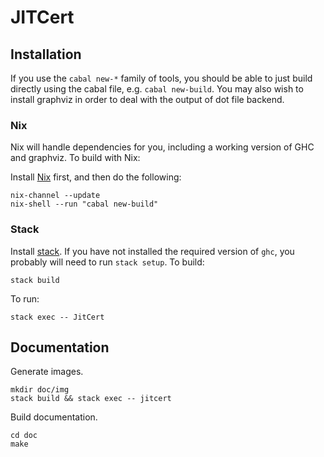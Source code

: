 # JITCert

## Installation

If you use the `cabal new-*` family of tools, you should be able to just build
directly using the cabal file, e.g. `cabal new-build`.  You may also wish to
install graphviz in order to deal with the output of dot file backend.

### Nix

Nix will handle dependencies for you, including a working version of GHC and
graphviz.  To build with Nix:

Install [Nix](https://nixos.org/nix/download.html) first, and then do the
following:

    nix-channel --update
    nix-shell --run "cabal new-build"

### Stack

Install [stack](https://docs.haskellstack.org/en/stable/install_and_upgrade/). 
If you have not installed the required version of `ghc`, you probably will need to run `stack setup`.
To build:

    stack build

To run:
    
    stack exec -- JitCert

## Documentation

Generate images.

    mkdir doc/img
    stack build && stack exec -- jitcert

Build documentation.

    cd doc
    make

